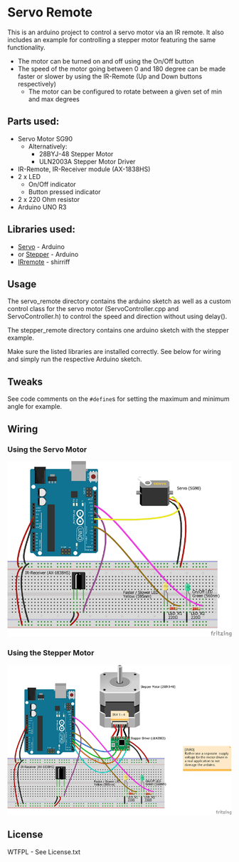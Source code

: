# Servo Remote 
This is an arduino project to control a servo motor via an IR remote. It also includes an example for controlling a stepper motor featuring the same functionality.

- The motor can be turned on and off using the On/Off button
- The speed of the motor going between 0 and 180 degree can be made faster or slower by using the IR-Remote (Up and Down buttons respectively)
  - The motor can be configured to rotate between a given set of min and max degrees

## Parts used:

- Servo Motor SG90
  - Alternatively: 
    - 28BYJ-48 Stepper Motor
    - ULN2003A Stepper Motor Driver
- IR-Remote, IR-Receiver module (AX-1838HS)
- 2 x LED 
  - On/Off indicator
  - Button pressed indicator
- 2 x 220 Ohm resistor
- Arduino UNO R3

## Libraries used:
- [Servo](https://www.arduino.cc/en/Reference/Servo) - Arduino
- or [Stepper](https://www.arduino.cc/en/Reference/Stepper) - Arduino
- [IRremote](https://www.arduinolibraries.info/libraries/i-rremote) - shirriff

## Usage
The servo_remote directory contains the arduino sketch as well as a custom control class for the servo motor (ServoController.cpp and ServoController.h) to control the speed and direction without using delay(). 

The stepper_remote directory contains one arduino sketch with the stepper example. 

Make sure the listed libraries are installed correctly. See below for wiring and simply run the respective Arduino sketch.

## Tweaks
See code comments on the `#define`s for setting the maximum and minimum angle for example.

## Wiring
### Using the Servo Motor
![Servo - Example Wiring](wiring/servo_remote.png?raw=true "Servo - Example Wiring")
### Using the Stepper Motor
![Stepper - Example Wiring](wiring/stepper_remote.png?raw=true "Stepper - Example Wiring")
## License
WTFPL - See License.txt